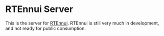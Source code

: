 # RTEnnui Server

This is the server for [RTEnnui](https://github.com/ennuicastr/rtennui).
RTEnnui is still very much in development, and not ready for public
consumption.
